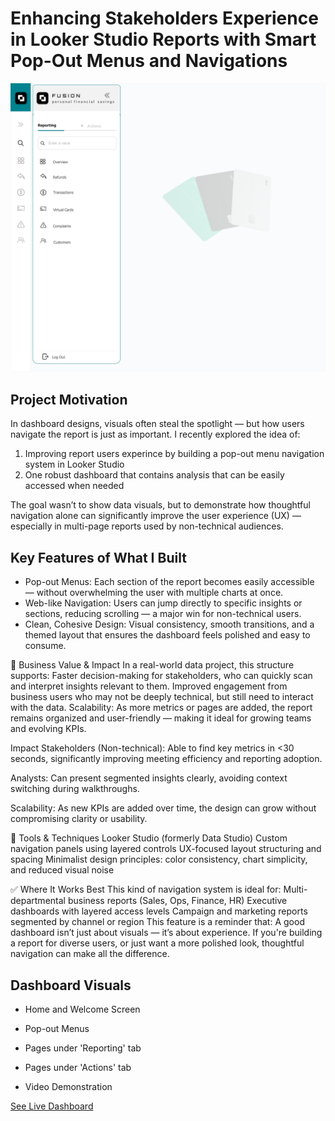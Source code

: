 # Enhancing Stakeholders Experience in Looker Studio Reports with Smart Pop-Out Menus and Navigations

![Nav menu](assests/nav%20menu%201.jpg)

## Project Motivation
In dashboard designs, visuals often steal the spotlight — but how users navigate the report is just as important. I recently explored the idea of:

1. Improving report users experince by building a pop-out menu navigation system in Looker Studio
2. One robust dashboard that contains analysis that can be easily accessed when needed

The goal wasn’t to show data visuals, but to demonstrate how thoughtful navigation alone can significantly improve the user experience (UX) — especially in multi-page reports used by non-technical audiences.

## Key Features of What I Built
* Pop-out Menus: Each section of the report becomes easily accessible — without overwhelming the user with multiple charts at once.
* Web-like Navigation: Users can jump directly to specific insights or sections, reducing scrolling — a major win for non-technical users.
* Clean, Cohesive Design: Visual consistency, smooth transitions, and a themed layout that ensures the dashboard feels polished and easy to consume.

🎯 Business Value & Impact
In a real-world data project, this structure supports:
Faster decision-making for stakeholders, who can quickly scan and interpret insights relevant to them.
Improved engagement from business users who may not be deeply technical, but still need to interact with the data.
Scalability: As more metrics or pages are added, the report remains organized and user-friendly — making it ideal for growing teams and evolving KPIs.

Impact
Stakeholders (Non-technical):
Able to find key metrics in <30 seconds, significantly improving meeting efficiency and reporting adoption.

Analysts:
Can present segmented insights clearly, avoiding context switching during walkthroughs.

Scalability:
As new KPIs are added over time, the design can grow without compromising clarity or usability.



🔧 Tools & Techniques
Looker Studio (formerly Data Studio)
Custom navigation panels using layered controls
UX-focused layout structuring and spacing
Minimalist design principles: color consistency, chart simplicity, and reduced visual noise


✅ Where It Works Best
This kind of navigation system is ideal for:
Multi-departmental business reports (Sales, Ops, Finance, HR)
Executive dashboards with layered access levels
Campaign and marketing reports segmented by channel or region
This feature is a reminder that:
A good dashboard isn’t just about visuals — it’s about experience.
If you're building a report for diverse users, or just want a more polished look, thoughtful navigation can make all the difference.




## Dashboard Visuals

* Home and Welcome Screen

* Pop-out Menus

* Pages under 'Reporting' tab

* Pages under 'Actions' tab

* Video Demonstration

[See Live Dashboard](https://lookerstudio.google.com/reporting/4422e641-b825-4143-b9be-b527795399d2)
